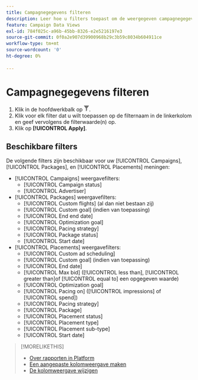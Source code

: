 ```yaml
---
title: Campagnegegevens filteren
description: Leer hoe u filters toepast om de weergegeven campagnegegevens te beperken.
feature: Campaign Data Views
exl-id: 784f025c-a96b-45bb-8326-e2e5216197e3
source-git-commit: 0f0a2e907d39900968b29c3b59c8034b604911ce
workflow-type: tm+mt
source-wordcount: '0'
ht-degree: 0%

---
```


# Campagnegegevens filteren

1. Klik in de hoofdwerkbalk op ![Filterknop](/help/dsp/assets/filter.png).
1. Klik voor elk filter dat u wilt toepassen op de filternaam in de linkerkolom en geef vervolgens de filterwaarde(n) op.
1. Klik op **[!UICONTROL Apply]**.

## Beschikbare filters

De volgende filters zijn beschikbaar voor uw [!UICONTROL Campaigns], [!UICONTROL Packages], en [!UICONTROL Placements] meningen:

* [!UICONTROL Campaigns] weergavefilters:
   * [!UICONTROL Campaign status]
   * [!UICONTROL Advertiser]
* [!UICONTROL Packages] weergavefilters:
   * [!UICONTROL Custom flights] (al dan niet bestaan zij)
   * [!UICONTROL Custom goal] (indien van toepassing)
   * [!UICONTROL End end date]
   * [!UICONTROL Optimization goal]
   * [!UICONTROL Pacing strategy]
   * [!UICONTROL Package status]
   * [!UICONTROL Start date]
* [!UICONTROL Placements] weergavefilters:
   * [!UICONTROL Custom ad scheduling]
   * [!UICONTROL Custom goal] (indien van toepassing)
   * [!UICONTROL End date]
   * [!UICONTROL Max bid] ([!UICONTROL less than],  [!UICONTROL greater than]of  [!UICONTROL equal to] een opgegeven waarde)
   * [!UICONTROL Optimization goal]
   * [!UICONTROL Pacing on] ([!UICONTROL impressions] of  [!UICONTROL spend])
   * [!UICONTROL Pacing strategy]
   * [!UICONTROL Package]
   * [!UICONTROL Placement status]
   * [!UICONTROL Placement type]
   * [!UICONTROL Placement sub-type]
   * [!UICONTROL Start date]

>[!MORELIKETHIS]
>
>* [Over rapporten in Platform](campaign-reports-about.md)
>* [Een aangepaste kolomweergave maken](column-view-create.md)
>* [De kolomweergave wijzigen](column-view-change.md)


